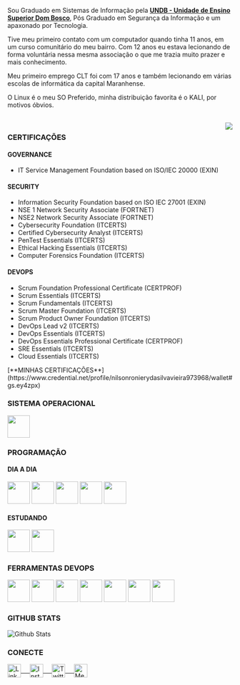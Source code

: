 Sou Graduado em Sistemas de Informação pela <a href="www.undb.edu.br"><b>UNDB - Unidade de Ensino Superior Dom Bosco</b></a>, Pós Graduado em Segurança da Informação e um apaxonado por Tecnologia.
 
Tive meu primeiro contato com um computador quando tinha 11 anos, em um curso comunitário do meu bairro. Com 12 anos eu estava lecionando de forma voluntária nessa mesma associação o que me trazia muito prazer e mais conhecimento.

Meu primeiro emprego CLT foi com 17 anos e também lecionando em várias escolas de informática da capital Maranhense.

O Linux é o meu SO Preferido, minha distribuição favorita é o KALI, por motivos óbvios.

<br/>
<img align="right" src="https://github.com/rajput2107/rajput2107/blob/master/Assets/Developer.gif"/>

### CERTIFICAÇÕES
#### GOVERNANCE
- IT Service Management Foundation based on ISO/IEC 20000 (EXIN)
#### SECURITY
- Information Security Foundation based on ISO IEC 27001 (EXIN)
- NSE 1 Network Security Associate (FORTNET)
- NSE2 Network Security Associate (FORTNET)
- Cybersecurity Foundation (ITCERTS)
- Certified Cybersecurity Analyst (ITCERTS)
- PenTest Essentials (ITCERTS)
- Ethical Hacking Essentials (ITCERTS)
- Computer Forensics Foundation (ITCERTS)
#### DEVOPS
- Scrum Foundation Professional Certificate (CERTPROF)
- Scrum Essentials (ITCERTS)
- Scrum Fundamentals (ITCERTS)
- Scrum Master Foundation (ITCERTS)
- Scrum Product Owner Foundation (ITCERTS)
- DevOps Lead v2 (ITCERTS)
- DevOps Essentials (ITCERTS)
- DevOps Essentials Professional Certificate (CERTPROF)
- SRE Essentials (ITCERTS)
- Cloud Essentials (ITCERTS)
<p/>
[**MINHAS CERTIFICAÇÕES**](https://www.credential.net/profile/nilsonronierydasilvavieira973968/wallet#gs.ey4zpx)

### SISTEMA OPERACIONAL
<code><a href="#"><img height="50" src="https://www.vectorlogo.zone/logos/linux/linux-ar21.svg"></a></code>
<br/>

### PROGRAMAÇÃO
#### DIA A DIA
<code><a href="#"><img height="50" src="https://www.vectorlogo.zone/logos/gnu_bash/gnu_bash-ar21.svg"></a></code>
<code><a href="#"><img height="50" src="https://www.vectorlogo.zone/logos/php/php-ar21.svg"></a></code>
<code><a href="#"><img height="50" src="https://www.vectorlogo.zone/logos/javascript/javascript-ar21.svg"></a></code>
<code><a href="#"><img height="50" src="https://www.vectorlogo.zone/logos/w3_html5/w3_html5-ar21.svg"></a></code>
<code><a href="#"><img height="50" src="https://www.vectorlogo.zone/logos/netlifyapp_watercss/netlifyapp_watercss-ar21.svg"></a></code>
<br/>

#### ESTUDANDO
<code><a href="#"><img height="50" src="https://www.vectorlogo.zone/logos/perl/perl-ar21.svg"></a></code>
<code><a href="#"><img height="50" src="https://www.vectorlogo.zone/logos/python/python-ar21.svg"></a></code>
<br/>

### FERRAMENTAS DEVOPS
<code><a href="#"><img height="50" src="https://www.vectorlogo.zone/logos/ansible/ansible-ar21.svg"></a></code>
<code><a href="#"><img height="50" src="https://www.vectorlogo.zone/logos/docker/docker-ar21.svg"></a></code>
<code><a href="#"><img height="50" src="https://www.vectorlogo.zone/logos/kubernetes/kubernetes-ar21.svg"></a></code>
<code><a href="#"><img height="50" src="https://www.vectorlogo.zone/logos/terraformio/terraformio-ar21.svg"></a></code>
<code><a href="#"><img height="50" src="https://www.vectorlogo.zone/logos/elastic/elastic-ar21.svg"></a></code>
<code><a href="#"><img height="50" src="https://www.vectorlogo.zone/logos/elasticco_logstash/elasticco_logstash-ar21.svg"></a></code>
<code><a href="#"><img height="50" src="https://www.vectorlogo.zone/logos/elasticco_kibana/elasticco_kibana-ar21.svg"></a></code>
<br/>

### GITHUB STATS
<p align="left">
<img align="center" src="https://github-readme-stats.vercel.app/api?username=nilsonvieira&show_icons=true&hide_border=true" alt="Github Stats">
</p>  

### CONECTE
 <a href="https://www.linkedin.com/in/nilsonrsvieira" target="blank">
  <img align="center" alt="LinkedIn" width="30px" src="https://www.vectorlogo.zone/logos/linkedin/linkedin-icon.svg" /> &nbsp; &nbsp;
 </a>
 <a href="https://www.instagram.com/nilsonrsvieira/" target="blank">
  <img align="center" alt="Instagram" width="30px" src="https://www.vectorlogo.zone/logos/instagram/instagram-icon.svg" /> &nbsp; &nbsp;
 </a>
 <a href="https://twitter.com/nilsonrsvieira" target="blank">
  <img align="center" alt="Twitter" width="30px" src="https://www.vectorlogo.zone/logos/twitter/twitter-official.svg" /> &nbsp; &nbsp;
 </a>
 <a href="https://medium.com/@nilsonrsvieira" target="blank">
 <img align="center" alt="Medium" width="30px" src="https://www.vectorlogo.zone/logos/medium/medium-tile.svg" />
 </a> 

